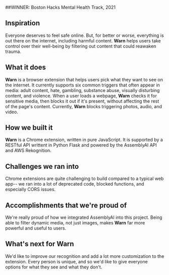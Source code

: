 ##WINNER: Boston Hacks Mental Health Track, 2021
## Inspiration

Everyone deserves to feel safe online. But, for better or worse, everything is out there on the internet, including harmful content. **Warn** helps users take control over their well-being by filtering out content that could reawaken trauma. 

## What it does
**Warn** is a browser extension that helps users pick what they want to see on the internet. It currently supports six common triggers that often appear in media: adult content, hate, gambling, substance abuse, visually disturbing content, and violence. When a user loads a webpage, **Warn** checks it for sensitive media, then blocks it out if it's present, without affecting the rest of the page's content. Currently, **Warn** blocks triggering photos, audio, and video.

## How we built it
**Warn** is a Chrome extension, written in pure JavaScript. It is supported by a RESTful API writtent in Python Flask and powered by the AssemblyAI API and AWS Rekognition. 

## Challenges we ran into
Chrome extensions are quite challenging to build compared to a typical web app-- we ran into a lot of deprecated code, blocked functions, and especially CORS issues.

## Accomplishments that we're proud of
We're really proud of how we integrated AssemblyAI into this project. Being able to filter dynamic media, not just images, makes **Warn** far more powerful and useful to users.

## What's next for Warn
We'd like to improve our recognition and add a lot more customization to the extension. Every person is unique, and so we'd like to give everyone options for what they see and what they don't.
